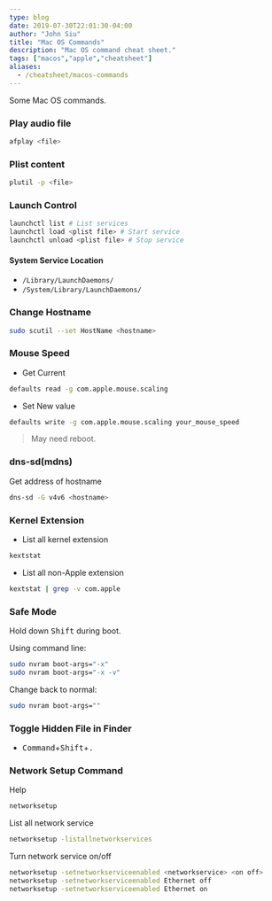 ```yaml
---
type: blog
date: 2019-07-30T22:01:30-04:00
author: "John Siu"
title: "Mac OS Commands"
description: "Mac OS command cheat sheet."
tags: ["macos","apple","cheatsheet"]
aliases:
  - /cheatsheet/macos-commands
---
```

Some Mac OS commands.
<!--more-->

### Play audio file

```sh
afplay <file>
```

### Plist content

```sh
plutil -p <file>
```

### Launch Control

```sh
launchctl list # List services
launchctl load <plist file> # Start service
launchctl unload <plist file> # Stop service
```

#### System Service Location

- `/Library/LaunchDaemons/`
- `/System/Library/LaunchDaemons/`

### Change Hostname

```sh
sudo scutil --set HostName <hostname>
```

### Mouse Speed

- Get Current

```sh
defaults read -g com.apple.mouse.scaling
```

- Set New value

```sh
defaults write -g com.apple.mouse.scaling your_mouse_speed
```

> May need reboot.

### dns-sd(mdns)

Get address of hostname

```sh
dns-sd -G v4v6 <hostname>
```

### Kernel Extension

- List all kernel extension

```sh
kextstat
```

- List all non-Apple extension

```sh
kextstat | grep -v com.apple
```

### Safe Mode

Hold down <kbd>Shift</kbd> during boot.

Using command line:

```sh
sudo nvram boot-args="-x"
sudo nvram boot-args="-x -v"
```

Change back to normal:

```sh
sudo nvram boot-args=""
```

### Toggle Hidden File in Finder

- <kbd>Command</kbd>+<kbd>Shift</kbd>+<kbd>.</kbd>

### Network Setup Command

Help

```sh
networksetup
```

List all network service

```sh
networksetup -listallnetworkservices
```

Turn network service on/off

```sh
networksetup -setnetworkserviceenabled <networkservice> <on off>
networksetup -setnetworkserviceenabled Ethernet off
networksetup -setnetworkserviceenabled Ethernet on
```
